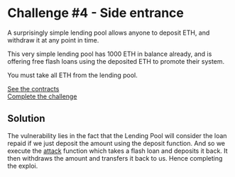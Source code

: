 # Challenge #4 - Side entrance
A surprisingly simple lending pool allows anyone to deposit ETH, and withdraw it at any point in time.

This very simple lending pool has 1000 ETH in balance already, and is offering free flash loans using the deposited ETH to promote their system.

You must take all ETH from the lending pool.

[See the contracts](https://github.com/nicolasgarcia214/damn-vulnerable-defi-foundry/tree/master/src/Contracts/side-entrance)
<br/>
[Complete the challenge](https://github.com/nicolasgarcia214/damn-vulnerable-defi-foundry/blob/master/test/Levels/side-entrance/SideEntrance.t.sol)

## Solution

The vulnerability lies in the fact that the Lending Pool will consider the loan repaid if we just deposit the amount using the deposit function. And so we execute the [attack](../../../src/Contracts/side-entrance/Exploit.sol#L13) function which takes a flash loan and deposits it back. It then withdraws the amount and transfers it back to us. Hence completing the exploi.